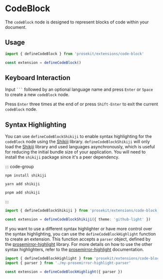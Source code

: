 # CodeBlock

The `codeBlock` node is designed to represent blocks of code within your document.

<!-- @include: @/examples/code-block.md -->

## Usage

```ts
import { defineCodeBlock } from 'prosekit/extensions/code-block'

const extension = defineCodeBlock()
```

## Keyboard Interaction

Input ` ``` ` followed by an optional language name and press `Enter` or `Space` to create a new `codeBlock` node.

Press `Enter` three times at the end of or press `Shift-Enter` to exit the current `codeBlock` node.

## Syntax Highlighting

You can use `defineCodeBlockShikiji` to enable syntax highlighting for the `codeBlock` node using the [Shikiji] library. `defineCodeBlockShikiji` will only load the [Shikiji] library and used languages asynchronously, which is useful for reducing the initial bundle size of your application. You will need to install the `shikiji` package since it's a peer dependency.

::: code-group

```shell [npm]
npm install shikiji
```

```shell [yarn]
yarn add shikiji
```

```shell [pnpm]
pnpm add shikiji
```

:::

```ts
import { defineCodeBlockShikiji } from 'prosekit/extensions/code-block'

const extension = defineCodeBlockShikiji({ theme: 'github-light' })
```

If you want to use a different syntax highlighter or have more control over the syntax highlighting, you can use the `defineCodeBlockHighlight` function to create an extension. This function accepts a `parser` object, defined by the [prosemirror-highlight] library. For more details on how to use the other syntax highlighters, refer to the [prosemirror-highlight] documentation.

```ts
import { defineCodeBlockHighlight } from 'prosekit/extensions/code-block'
import { parser } from './my-prosemirror-highlight-parser'

const extension = defineCodeBlockHighlight({ parser })
```

[prosemirror-highlight]: https://github.com/ocavue/prosemirror-highlight
[lowlight]: https://github.com/wooorm/lowlight
[Highlight.js]: https://github.com/highlightjs/highlight.js
[Shiki]: https://github.com/shikijs/shiki
[Shikiji]: https://github.com/antfu/shikiji
[refractor]: https://github.com/wooorm/refractor
[Prism]: https://github.com/PrismJS/prism
